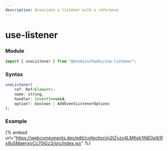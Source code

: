 ```yaml
---
description: Associate a listener with a reference
---
```


# use-listener

### Module

```javascript
import { useListener } from "@atomico/hooks/use-listener";
```

### Syntax

```jsx
useListener(
    ref: Ref<Element>, 
    name: string, 
    handler: (event)=>void, 
    option?: boolean | AddEventListenerOptions 
);
```

### Example

{% embed url="https://webcomponents.dev/edit/collection/n2tZyzx4LMKqk1jNE0e9/Rx9u5MaerjxvCc70iGz3/src/index.jsx" %}



